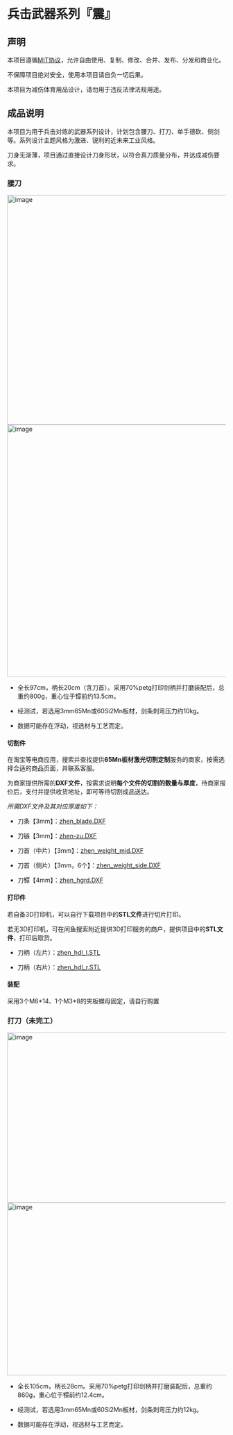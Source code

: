 # 兵击武器系列『震』

## 声明

本项目遵循[MIT协议](https://mitsloan.mit.edu/licensing)，允许自由使用、复制、修改、合并、发布、分发和商业化。

不保障项目绝对安全，使用本项目请自负一切后果。

本项目为减伤体育用品设计，请勿用于违反法律法规用途。

## 成品说明

本项目为用于兵击对练的武器系列设计，计划包含腰刀、打刀、单手德砍、侧剑等。系列设计主题风格为激进、锐利的近未来工业风格。

刀身无渐薄，项目通过直接设计刀身形状，以符合真刀质量分布，并达成减伤要求。

### 腰刀

<img width="1365" height="529" alt="image" src="https://github.com/user-attachments/assets/b831033c-96ea-45dc-a3bf-2328537a75af" />

<img width="1308" height="582" alt="image" src="https://github.com/user-attachments/assets/2072976b-9c7f-4dc9-a901-6b7cf70b25df" />

- 全长97cm，柄长20cm（含刀首）。采用70%petg打印剑柄并打磨装配后，总重约800g，重心位于镡前约13.5cm。

- 经测试，若选用3mm65Mn或60Si2Mn板材，剑条刺弯压力约10kg。

- 数据可能存在浮动，视选材与工艺而定。

#### 切割件

在淘宝等电商应用，搜索并查找提供**65Mn板材激光切割定制**服务的商家，按需选择合适的商品页面，并联系客服。

为商家提供所需的**DXF文件**，按需求说明**每个文件的切割的数量与厚度**，待商家报价后，支付并提供收货地址，即可等待切割成品送达。

*所需DXF文件及其对应厚度如下：*

- 刀条【3mm】：[zhen_blade.DXF](https://github.com/ColinCCCC/Zhen.Hema-Weapon-Series/blob/main/mingWaistSaber/zhen_blade.DXF)

- 刀镞【3mm】：[zhen-zu.DXF](https://github.com/ColinCCCC/Zhen.Hema-Weapon-Series/blob/main/mingWaistSaber/zhen_zu.DXF)

- 刀首（中片）【3mm】：[zhen_weight_mid.DXF](https://github.com/ColinCCCC/Zhen.Hema-Weapon-Series/blob/main/mingWaistSaber/zhen_weight_mid.SLDPRT)

- 刀首（侧片）【3mm，6个】：[zhen_weight_side.DXF](https://github.com/ColinCCCC/Zhen.Hema-Weapon-Series/blob/main/mingWaistSaber/zhen_weight_side.DXF)

- 刀镡【4mm】：[zhen_hgrd.DXF](https://github.com/ColinCCCC/Zhen.Hema-Weapon-Series/blob/main/mingWaistSaber/zhen_hgrd.DXF)

#### 打印件

若自备3D打印机，可以自行下载项目中的**STL文件**进行切片打印。

若无3D打印机，可在闲鱼搜索附近提供3D打印服务的商户，提供项目中的**STL文件**，打印后取货。

- 刀柄（左片）：[zhen_hdl_l.STL](https://github.com/ColinCCCC/Zhen.Hema-Weapon-Series/blob/main/mingWaistSaber/zhen_hdl_l.STL)

- 刀柄（右片）：[zhen_hdl_r.STL](https://github.com/ColinCCCC/Zhen.Hema-Weapon-Series/blob/main/mingWaistSaber/zhen_hdl_r.STL)

#### 装配

采用3个M6\*14、1个M3\*8的夹板螺母固定，请自行购置

### 打刀（未完工）

<img width="1163" height="392" alt="image" src="https://github.com/user-attachments/assets/7325ed8f-3c88-430a-9f81-5d176f995ac7" />

<img width="1110" height="399" alt="image" src="https://github.com/user-attachments/assets/121977ae-f6b4-43e8-abee-a1d07134d67a" />

- 全长105cm，柄长28cm。采用70%petg打印剑柄并打磨装配后，总重约860g，重心位于镡前约12.4cm。

- 经测试，若选用3mm65Mn或60Si2Mn板材，剑条刺弯压力约12kg。

- 数据可能存在浮动，视选材与工艺而定。
